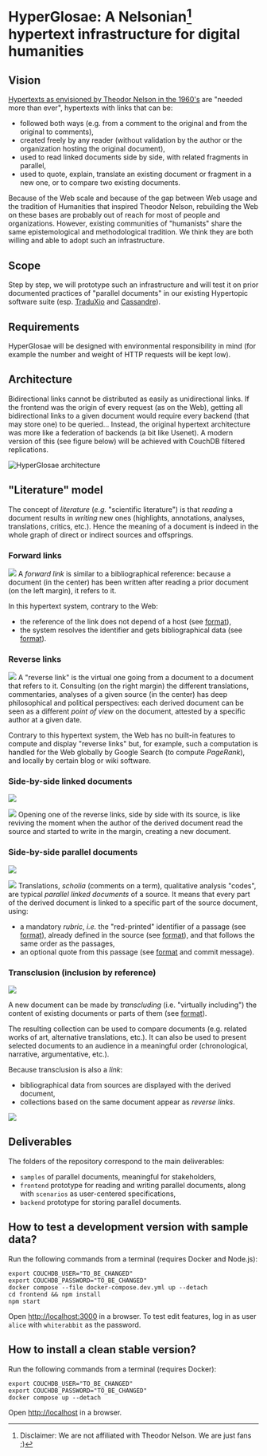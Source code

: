 # HyperGlosae: A Nelsonian[^1] hypertext infrastructure for digital humanities

## Vision

[Hypertexts as envisioned by Theodor Nelson in the 1960's](https://www.youtube.com/watch?v=hMKy52Intac) are "needed more than ever", hypertexts with links that can be:

- followed both ways (e.g. from a comment to the original and from the original to comments),
- created freely by any reader (without validation by the author or the organization hosting the original document),
- used to read linked documents side by side, with related fragments in parallel,
- used to quote, explain, translate an existing document or fragment in a new one, or to compare two existing documents.

Because of the Web scale and because of the gap between Web usage and the tradition of Humanities that inspired Theodor Nelson, rebuilding the Web on these bases are probably out of reach for most of people and organizations.
However, existing communities of "humanists" share the same epistemological and methodological tradition.
We think they are both willing and able to adopt such an infrastructure.

[^1]: Disclaimer: We are not affiliated with Theodor Nelson. We are just fans ;)

## Scope

Step by step, we will prototype such an infrastructure and will test it on prior documented practices of "parallel documents" in our existing Hypertopic software suite (esp. [TraduXio](https://hypertopic.org/traduxio) and [Cassandre](https://hypertopic.org/cassandre)).

## Requirements

HyperGlosae will be designed with environmental responsibility in mind (for example the number and weight of HTTP requests will be kept low).

## Architecture

Bidirectional links cannot be distributed as easily as unidirectional links.
If the frontend was the origin of every request (as on the Web), getting all bidirectional links to a given document would require every backend (that may store one) to be queried...
Instead, the original hypertext architecture was more like a federation of backends (a bit like Usenet).
A modern version of this (see figure below) will be achieved with CouchDB filtered replications.

![HyperGlosae architecture](./docs/architecture.png "Hypertext architecture, revisited from Nelson (1993:4/62) with current technologies (React and CouchDB).")

## "Literature" model

The concept of *literature* (*e.g.* "scientific literature") is that *reading* a document results in *writing* new ones (highlights, annotations, analyses, translations, critics, etc.).
Hence the meaning of a document is indeed in the whole graph of direct or indirect sources and offsprings.

### Forward links

![](docs/screenshot_translator_forwardlink.png)
A *forward link* is similar to a bibliographical reference: because a document (in the center) has been written after reading a prior document (on the left margin), it refers to it.

In this hypertext system, contrary to the Web:
- the reference of the link does not depend of a host (see [format](https://github.com/Hypertopic/HyperGlosae/blob/main/samples/hyperglosae/perrault_jamborova.json#L12-L13)),
- the system resolves the identifier and gets bibliographical data (see [format](https://github.com/Hypertopic/HyperGlosae/blob/main/samples/hyperglosae/perrault_1886.json#L3-L9)).

### Reverse links

![](docs/screenshot_translatior_reverselinks.png)
A "reverse link" is the virtual one going from a document to a document that refers to it.
Consulting (on the right margin) the different translations, commentaries, analyses of a given source (in the center) has deep philosophical and political perspectives: each derived document can be seen as a different *point of view* on the document, attested by a specific author at a given date.

Contrary to this hypertext system, the Web has no built-in features to compute and display "reverse links" but, for example, such a computation is handled for the Web globally by Google Search (to compute *PageRank*), and locally by certain blog or wiki software.

### Side-by-side linked documents

![](docs/screenshot_analyst_picture_whole.png)

![](docs/screenshot_analyst_text_whole.png)
Opening one of the reverse links, side by side with its source, is like reviving the moment when the author of the derived document read the source and started to write in the margin, creating a new document.

### Side-by-side parallel documents

![](docs/screenshot_translator_parallel.png)

![](docs/screenshot_analyst_parallel.png)
Translations, *scholia* (comments on a term), qualitative analysis "codes", are typical *parallel linked documents* of a source.
It means that every part of the derived document is linked to a specific part of the source document, using:
- a mandatory *rubric*, *i.e.* the "red-printed" identifier of a passage (see [format](https://github.com/Hypertopic/HyperGlosae/blob/main/samples/hyperglosae/perrault_jamborova03.json#L9)), already defined in the source (see [format](https://github.com/Hypertopic/HyperGlosae/blob/main/samples/hyperglosae/perrault_1886_content.json#L4)), and that follows the same order as the passages,
- an optional quote from this passage (see [format](https://github.com/Hypertopic/HyperGlosae/blob/main/samples/hyperglosae/inrap_D.json#L13) and commit message).

### Transclusion (inclusion by reference)

![](docs/screenshot_historian_transclusion_links.png)

A new document can be made by *transcluding* (i.e. "virtually including") the content of existing documents or parts of them (see [format](https://github.com/Hypertopic/HyperGlosae/blob/main/samples/hyperglosae/revelation_stars.json#L9-L18)).

The resulting collection can be used to compare documents (e.g. related works of art, alternative translations, etc.).
It can also be used to present selected documents to an audience in a meaningful order (chronological, narrative, argumentative, etc.).

Because transclusion is also a *link*:
- bibliographical data from sources are displayed with the derived document,
- collections based on the same document appear as *reverse links*.

![](docs/screenshot_historian_transclusion_reverselinks.png)

## Deliverables

The folders of the repository correspond to the main deliverables:

- `samples` of parallel documents, meaningful for stakeholders,
- `frontend` prototype for reading and writing parallel documents, along with `scenarios` as user-centered specifications,
- `backend` prototype for storing parallel documents.

## How to test a development version with sample data?

Run the following commands from a terminal (requires Docker and Node.js):

```shell
export COUCHDB_USER="TO_BE_CHANGED"
export COUCHDB_PASSWORD="TO_BE_CHANGED"
docker compose --file docker-compose.dev.yml up --detach
cd frontend && npm install
npm start
```

Open <http://localhost:3000> in a browser.
To test edit features, log in as user `alice` with `whiterabbit` as the password.

## How to install a clean stable version?

Run the following commands from a terminal (requires Docker):

```shell
export COUCHDB_USER="TO_BE_CHANGED"
export COUCHDB_PASSWORD="TO_BE_CHANGED"
docker compose up --detach
```

Open <http://localhost> in a browser.

